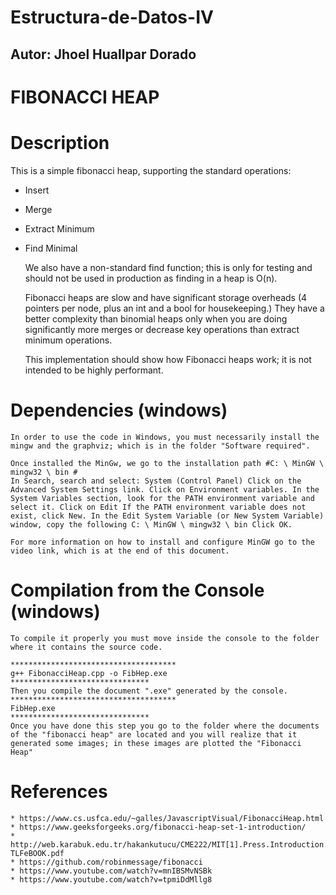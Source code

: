 # Estructura-de-Datos-IV

 ## Autor: Jhoel Huallpar Dorado ##

# FIBONACCI HEAP #

# Description
This is a simple fibonacci heap, supporting the standard operations:

* Insert
* Merge
* Extract Minimum
* Find Minimal

	We also have a non-standard find function; this is only for testing and should not be used in production as finding in a heap is O(n).

	Fibonacci heaps are slow and have significant storage overheads (4 pointers per node, plus an int and a bool for housekeeping.) They have a better complexity than binomial heaps only when you are doing significantly more merges or decrease key operations than extract minimum operations.

	This implementation should show how Fibonacci heaps work; it is not intended to be highly performant.

# Dependencies (windows)
	
	In order to use the code in Windows, you must necessarily install the mingw and the graphviz; which is in the folder "Software required".

	Once installed the MinGw, we go to the installation path #C: \ MinGW \ mingw32 \ bin #
	In Search, search and select: System (Control Panel) Click on the Advanced System Settings link. Click on Environment variables. In the System Variables section, look for the PATH environment variable and select it. Click on Edit If the PATH environment variable does not exist, click New. In the Edit System Variable (or New System Variable) window, copy the following C: \ MinGW \ mingw32 \ bin Click OK.

	For more information on how to install and configure MinGW go to the video link, which is at the end of this document.

# Compilation from the Console (windows)

	To compile it properly you must move inside the console to the folder where it contains the source code.
	
	*************************************
	g++ FibonacciHeap.cpp -o FibHep.exe
	*******************************
	Then you compile the document ".exe" generated by the console.
	*************************************
	FibHep.exe
	*******************************
	Once you have done this step you go to the folder where the documents of the "fibonacci heap" are located and you will realize that it generated some images; in these images are plotted the "Fibonacci Heap"

# References
 
	* https://www.cs.usfca.edu/~galles/JavascriptVisual/FibonacciHeap.html
	* https://www.geeksforgeeks.org/fibonacci-heap-set-1-introduction/
	* http://web.karabuk.edu.tr/hakankutucu/CME222/MIT[1].Press.Introduction.to.Algorithms.2nd.Edition.eBook-TLFeBOOK.pdf
	* https://github.com/robinmessage/fibonacci
	* https://www.youtube.com/watch?v=mnIBSMvNSBk
	* https://www.youtube.com/watch?v=tpmiDdMllg8
	
